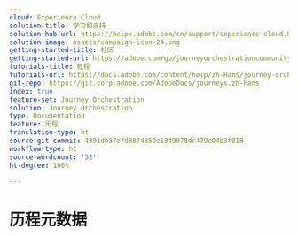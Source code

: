 ```yaml
---
cloud: Experience Cloud
solution-title: 学习和支持
solution-hub-url: https://helpx.adobe.com/cn/support/experience-cloud.html
solution-image: assets/campaign-icon-24.png
getting-started-title: 社区
getting-started-url: https://adobe.com/go/journeyorchestrationcommunity
tutorials-title: 教程
tutorials-url: https://docs.adobe.com/content/help/zh-Hans/journey-orchestration-learn/tutorials/understanding-journey-orchestration.html
git-repo: https://git.corp.adobe.com/AdobeDocs/journeys.zh-Hans
index: true
feature-set: Journey Orchestration
solution: Journey Orchestration
type: Documentation
feature: 历程
translation-type: ht
source-git-commit: 4391db37e7d8874359e1349078dc479c04b3f018
workflow-type: ht
source-wordcount: '32'
ht-degree: 100%

---
```



# 历程元数据
